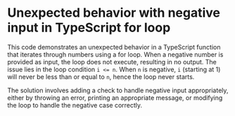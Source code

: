 # Unexpected behavior with negative input in TypeScript for loop

This code demonstrates an unexpected behavior in a TypeScript function that iterates through numbers using a for loop. When a negative number is provided as input, the loop does not execute, resulting in no output.  The issue lies in the loop condition `i <= n`. When `n` is negative, `i` (starting at 1) will never be less than or equal to `n`, hence the loop never starts. 

The solution involves adding a check to handle negative input appropriately, either by throwing an error, printing an appropriate message, or modifying the loop to handle the negative case correctly.